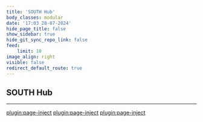 ```yaml
---
title: 'SOUTH Hub'
body_classes: modular
date: '17:03 28-07-2024'
hide_page_title: false
show_sidebar: true
hide_git_sync_repo_link: false
feed:
    limit: 10
image_align: right
visible: false
redirect_default_route: true
---
```


## SOUTH Hub
---
[plugin:page-inject](/hubs/_south/_iaac/)
[plugin:page-inject](/hubs/_south/_regione_liguria/)
[plugin:page-inject](/hubs/_south/_cesefor/)